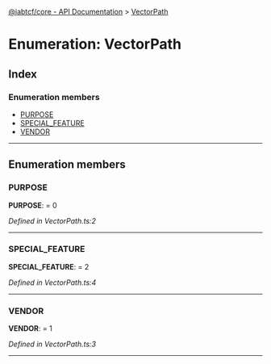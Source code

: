 [@iabtcf/core - API Documentation](../README.md) > [VectorPath](../enums/vectorpath.md)

# Enumeration: VectorPath

## Index

### Enumeration members

* [PURPOSE](vectorpath.md#purpose)
* [SPECIAL_FEATURE](vectorpath.md#special_feature)
* [VENDOR](vectorpath.md#vendor)

---

## Enumeration members

<a id="purpose"></a>

###  PURPOSE

**PURPOSE**:  = 0

*Defined in VectorPath.ts:2*

___
<a id="special_feature"></a>

###  SPECIAL_FEATURE

**SPECIAL_FEATURE**:  = 2

*Defined in VectorPath.ts:4*

___
<a id="vendor"></a>

###  VENDOR

**VENDOR**:  = 1

*Defined in VectorPath.ts:3*

___

